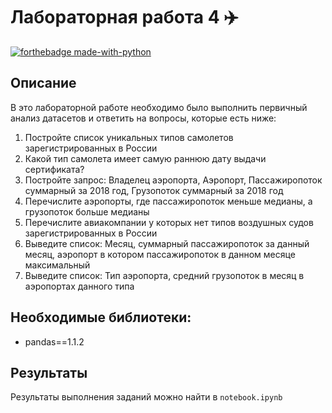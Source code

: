 # Лабораторная работа 4 :airplane:

[![forthebadge made-with-python](http://ForTheBadge.com/images/badges/made-with-python.svg)](https://www.python.org/)

## Описание

В это лабораторной работе необходимо было выполнить первичный анализ датасетов и ответить на вопросы, которые есть ниже:

1. Постройте список уникальных типов самолетов зарегистрированных в России
2. Какой тип самолета имеет самую раннюю дату выдачи сертификата?
3. Постройте запрос: Владелец аэропорта, Аэропорт, Пассажиропоток суммарный за 2018 год, Грузопоток суммарный за 2018 год
4. Перечислите аэропорты, где пассажиропоток меньше медианы, а  грузопоток больше медианы
5. Перечислите авиакомпании у которых нет типов воздушных судов зарегистрированных в России
6. Выведите список: Месяц, суммарный пассажиропоток за данный месяц, аэропорт в котором пассажиропоток в данном месяце максимальный
7. Выведите список: Тип аэропорта, средний грузопоток в месяц в аэропортах данного типа

## Необходимые библиотеки:

- pandas==1.1.2

## Результаты

Результаты выполнения заданий можно найти в `notebook.ipynb`
